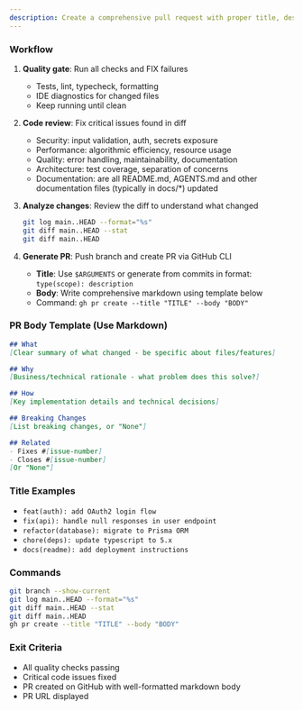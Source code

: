 ```yaml
---
description: Create a comprehensive pull request with proper title, description, and quality checks
---
```


### Workflow
1. **Quality gate**: Run all checks and FIX failures
   - Tests, lint, typecheck, formatting
   - IDE diagnostics for changed files
   - Keep running until clean

2. **Code review**: Fix critical issues found in diff
   - Security: input validation, auth, secrets exposure
   - Performance: algorithmic efficiency, resource usage
   - Quality: error handling, maintainability, documentation
   - Architecture: test coverage, separation of concerns
   - Documentation: are all README.md, AGENTS.md and other documentation files (typically in docs/*) updated

3. **Analyze changes**: Review the diff to understand what changed
   ```bash
   git log main..HEAD --format="%s"
   git diff main..HEAD --stat
   git diff main..HEAD
   ```

4. **Generate PR**: Push branch and create PR via GitHub CLI
   - **Title**: Use `$ARGUMENTS` or generate from commits in format: `type(scope): description`
   - **Body**: Write comprehensive markdown using template below
   - Command: `gh pr create --title "TITLE" --body "BODY"`

### PR Body Template (Use Markdown)
```markdown
## What
[Clear summary of what changed - be specific about files/features]

## Why
[Business/technical rationale - what problem does this solve?]

## How
[Key implementation details and technical decisions]

## Breaking Changes
[List breaking changes, or "None"]

## Related
- Fixes #[issue-number]
- Closes #[issue-number]
[Or "None"]
```

### Title Examples
- `feat(auth): add OAuth2 login flow`
- `fix(api): handle null responses in user endpoint`
- `refactor(database): migrate to Prisma ORM`
- `chore(deps): update typescript to 5.x`
- `docs(readme): add deployment instructions`

### Commands
```bash
git branch --show-current
git log main..HEAD --format="%s"
git diff main..HEAD --stat
git diff main..HEAD
gh pr create --title "TITLE" --body "BODY"
```

### Exit Criteria
- All quality checks passing
- Critical code issues fixed
- PR created on GitHub with well-formatted markdown body
- PR URL displayed